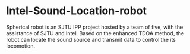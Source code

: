 # Intel-Sound-Location-robot
Spherical robot is an SJTU IPP project hosted by a team of five, with the assistance of SJTU and Intel. Based on the enhanced TDOA method, the robot can locate the sound source and transmit data to control the its locomotion. 
